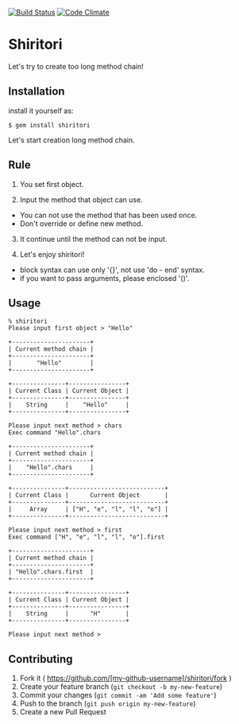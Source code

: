 [![Build Status](https://travis-ci.org/siman-man/shiritori.svg?branch=master)](https://travis-ci.org/siman-man/shiritori)
[![Code Climate](https://codeclimate.com/github/siman-man/shiritori.png)](https://codeclimate.com/github/siman-man/shiritori)

# Shiritori

Let's try to create too long method chain!

## Installation

install it yourself as:

    $ gem install shiritori

Let's start creation long method chain.

## Rule

1. You set first object.

2. Input the method that object can use.
  * You can not use the method that has been used once.
  * Don't override or define new method.

3. It continue until the method can not be input.

4. Let's enjoy shiritori!

- block syntax can use only '{}', not use 'do - end' syntax.
- if you want to pass arguments, please enclosed '()'. 
 
## Usage

```
% shiritori                            
Please input first object > "Hello"

+----------------------+
| Current method chain |
+----------------------+
|       "Hello"        |
+----------------------+

+---------------+----------------+
| Current Class | Current Object |
+---------------+----------------+
|    String     |    "Hello"     |
+---------------+----------------+

Please input next method > chars
Exec command "Hello".chars

+----------------------+
| Current method chain |
+----------------------+
|    "Hello".chars     |
+----------------------+

+---------------+---------------------------+
| Current Class |      Current Object       |
+---------------+---------------------------+
|     Array     | ["H", "e", "l", "l", "o"] |
+---------------+---------------------------+

Please input next method > first
Exec command ["H", "e", "l", "l", "o"].first

+----------------------+
| Current method chain |
+----------------------+
| "Hello".chars.first  |
+----------------------+

+---------------+----------------+
| Current Class | Current Object |
+---------------+----------------+
|    String     |      "H"       |
+---------------+----------------+

Please input next method >
```


## Contributing

1. Fork it ( https://github.com/[my-github-username]/shiritori/fork )
2. Create your feature branch (`git checkout -b my-new-feature`)
3. Commit your changes (`git commit -am 'Add some feature'`)
4. Push to the branch (`git push origin my-new-feature`)
5. Create a new Pull Request
